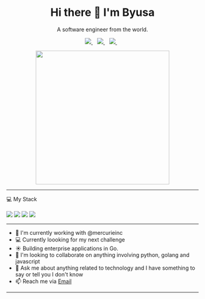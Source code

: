 <h1 align='center'>
  Hi there 👋 I'm Byusa
</h1>

<p align='center'>
  A software engineer from the world.
</p>



<p align='center'>
  
  
  <a href="https://www.linkedin.com/in/muhammad-khalifa-abdullahi-a42464183/">
    <img src="https://img.shields.io/badge/linkedin-%230077B5.svg?&style=for-the-badge&logo=linkedin&logoColor=white" />
  </a>&nbsp;&nbsp;
  <a href="https://instagram.com/kalycodes">
    <img src="https://img.shields.io/badge/instagram-%23E4405F.svg?&style=for-the-badge&logo=instagram&logoColor=white" />        
  </a>&nbsp;&nbsp;
  <a href="https://twitter.com/kalyfamuhd">
    <img src="https://img.shields.io/badge/Twitter-1DA1F2?style=for-the-badge&logo=twitter&logoColor=white" />        
  </a>&nbsp;&nbsp;
  
</p>

<p align='center'>
  <a href="#"><img src="https://github-readme-stats.vercel.app/api?username=kalycoding&show_icons=true&count_private=true" width="350"></a>
</p>

<hr>


<p>
  💻 My Stack<br/><br/>
  <img src="https://img.shields.io/badge/JavaScript-323330?style=for-the-badge&logo=javascript&logoColor=F7DF1E" />
  <img src="https://img.shields.io/badge/Go-00ADD8?style=for-the-badge&logo=go&logoColor=white" />
  <img src="https://img.shields.io/badge/Python-20232A?style=for-the-badge&logo=python&logoColor=61DAFB" />
  <img src="https://img.shields.io/badge/Django-092e20?style=for-the-badge&logo=django&logoColor=FFFFFF" />
</p>

<hr>

- 🔭 I'm currently working with @mercurieinc
- 💻 Currently loooking for my next challenge
- ☀️ Building enterprise applications in Go.
- 👯 I'm looking to collaborate on anything involving python, golang and javascript
- 💬 Ask me about anything related to technology and I have something to say or tell you I don't know
- 📫 Reach me via [Email](mailto:kalycodes@gmail.com?subject=From%20github)




<hr>




<!--
**Byusa/Byusa** is a ✨ _special_ ✨ repository because its `README.md` (this file) appears on your GitHub profile.

Here are some ideas to get you started:

- 🔭 I'm currently working on ...
- 🌱 I'm currently learning ...
- 👯 I'm looking to collaborate on ...
- 🤔 I'm looking for help with ...
- 💬 Ask me about ...
- 📫 How to reach me: ...
- 😄 Pronouns: ...
- ⚡ Fun fact: ....
-->
